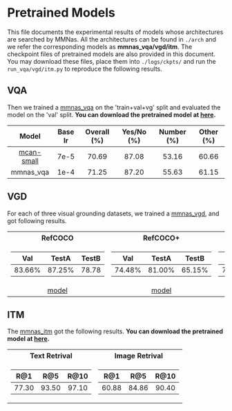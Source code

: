 # Pretrained Models

This file documents the experimental results of models whose architectures are searched by MMNas. All the architectures can be found in `./arch` and we refer the corresponding models as **mmnas_vqa/vgd/itm**. The checkpoint files of pretrained models are also provided in this document. You may download these files, place them into `./logs/ckpts/` and run the `run_vqa/vgd/itm.py` to reproduce the following results.

## VQA

Then we trained a [mmnas_vqa](arch/mmnas_vqa.json) on the 'train+val+vg' split and evaluated the model on the 'val' split. **You can download the pretrained model at [here](https://awma1-my.sharepoint.com/:u:/g/personal/yuz_l0_tn/EW-97Xbq_z1Cq8lL1O5GHLQBH7UQLomFOqBplFL9bf83EA?e=Jwyf9V).**

| Model                                                                                  | Base lr | Overall (%) | Yes/No (%) | Number (%) | Other (%) | 
|:--------------------------------------------------------------------------------------:|:-------:|:-----------:|:----------:|:----------:|:---------:|
| [mcan-small](arch/mcan.json) | 7e-5    | 70.69       | 87.08      | 53.16      | 60.66     |
| mmnas_vqa | 1e-4    | 71.25       | 87.20      | 55.63      | 61.15     |

## VGD

For each of three visual grounding datasets, we trained a [mmnas_vgd](./arch/mmnas_itm.json), and got following results.

<table>
<tr><th> RefCOCO </th><th> RefCOCO+ </th><th> RefCOCORg </th></tr>
<tr><td>

| Val     | TestA   | TestB |
| :-------: | :-------: | :-----: |
| 83.66\% | 87.25\% | 78.78 |
</td><td>

| Val     | TestA   | TestB   |
| :-------: | :-------: | :-----: |
| 74.48\% | 81.00\% | 65.15\% |
</td><td>

| Val     | Test    |
| :-------: | :-------: |
| 74.59\% | 75.42\% |
</td></tr> 
<tr> 
    <td align="center"> <a href="https://awma1-my.sharepoint.com/:u:/g/personal/yuz_l0_tn/Ea0S0zcCV45GhVqWOeW0PHoBKkh6NwJRyVpCh8-cmpwFOA?e=IKJ09r">model</a> </td> 
    <td align="center"> <a href="https://awma1-my.sharepoint.com/:u:/g/personal/yuz_l0_tn/EVU2eXV6RLpCiHrDMOBtNLwB1hN0Kn88pC1lKEXCDUfZGQ?e=9yM1GF">model</a> </td> 
    <td align="center"> <a href="https://awma1-my.sharepoint.com/:u:/g/personal/yuz_l0_tn/EVU2eXV6RLpCiHrDMOBtNLwB1hN0Kn88pC1lKEXCDUfZGQ?e=9yM1GF">model</a> </td> 
</tr>
</table>

## ITM

The [mmnas_itm](./arch/mmnas_itm.json) got the following results. **You can download the pretrained model at [here](https://awma1-my.sharepoint.com/:u:/g/personal/yuz_l0_tn/EYGlpkid3SJHoRUCsPy0x0sBPp3U5-8hLke7OJb9WGXNRw?e=fMsOap).**

<table>
<tr><th> Text Retrival </th><th> Image Retrival</th></tr>
<tr><td>

| R@1    | R@5    | R@10   |
| :-----: | :-----: | :-----: |
| 77.30 | 93.50 | 97.10 |

</td><td>

| R@1    | R@5    | R@10   |
| :-----: | :-----: | :-----: |
| 60.88 | 84.86 | 90.40 |
</td></tr> 
</table>